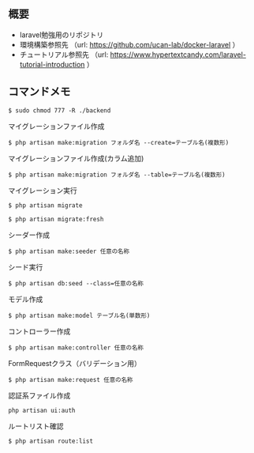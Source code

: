 ## 概要
- laravel勉強用のリポジトリ
- 環境構築参照先 （url: https://github.com/ucan-lab/docker-laravel ）
- チュートリアル参照先 （url: https://www.hypertextcandy.com/laravel-tutorial-introduction ）

## コマンドメモ
 ```
 $ sudo chmod 777 -R ./backend
 ```

マイグレーションファイル作成

```
$ php artisan make:migration フォルダ名 --create=テーブル名(複数形)
```

マイグレーションファイル作成(カラム追加)

```
$ php artisan make:migration フォルダ名 --table=テーブル名(複数形)
```


マイグレーション実行

```
$ php artisan migrate

$ php artisan migrate:fresh
```

シーダー作成

```
$ php artisan make:seeder 任意の名称
```

シード実行

```
$ php artisan db:seed --class=任意の名称
```

モデル作成

```
$ php artisan make:model テーブル名(単数形)
```

コントローラー作成

```
$ php artisan make:controller 任意の名称
```

FormRequestクラス（バリデーション用）

```
$ php artisan make:request 任意の名称
```

認証系ファイル作成

```
php artisan ui:auth
```

ルートリスト確認

```
$ php artisan route:list
```